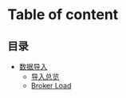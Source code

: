 # Table of content

## 目录
+ [数据导入](/loading/4.数据导入.md)
    + [导入总览](/loading/4.1导入总览.md)
    + [Broker Load](/loading/BrokerLoad.md)